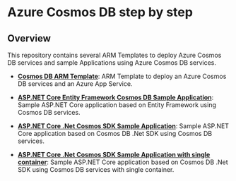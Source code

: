 # Azure Cosmos DB step by step

Overview
--------------

This repository contains several ARM Templates to deploy Azure Cosmos DB services and  sample Applications using Azure Cosmos DB services.


- [**Cosmos DB ARM Template**](https://github.com/flecoqui/AzureCosmosDBStepByStep/tree/master/Azure/101-appservice-cosmos): ARM Template to deploy an Azure Cosmos DB services and an Azure App Service. 

- [**ASP.NET Core Entity Framework Cosmos DB Sample Application**](https://github.com/flecoqui/AzureCosmosDBStepByStep/tree/master/ASPNetCoreEFWebApp): Sample ASP.NET Core application based on Entity Framework using Cosmos DB services.

- [**ASP.NET Core .Net Cosmos SDK  Sample Application**](https://github.com/flecoqui/AzureCosmosDBStepByStep/tree/master/ASPNetCoreWebApp): Sample ASP.NET Core application based on Cosmos DB .Net SDK using Cosmos DB services.

- [**ASP.NET Core .Net Cosmos SDK Sample Application with single container**](https://github.com/flecoqui/AzureCosmosDBStepByStep/tree/master/ASPNetCoreSingleWebApp): Sample ASP.NET Core application based on Cosmos DB .Net SDK using Cosmos DB services with single container.

